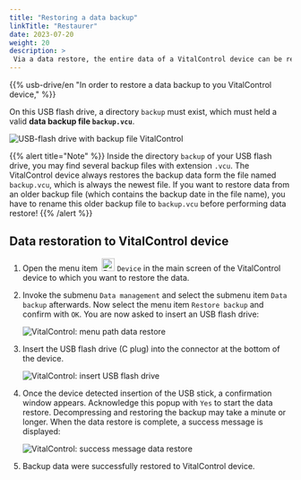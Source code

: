 ```yaml
---
title: "Restoring a data backup"
linkTitle: "Restaurer"
date: 2023-07-20
weight: 20
description: >
 Via a data restore, the entire data of a VitalControl device can be restored on a different device using a backup file.
---
```

{{% usb-drive/en "In order to restore a data backup to you VitalControl device," %}}

On this USB flash drive, a directory `backup` must exist, which must held a valid **data backup file `backup.vcu`**.

![USB-flash drive with backup file VitalControl](../images/backup-file.png "USB-flash drive with backup file")

{{% alert title="Note" %}}
Inside the directory `backup` of your USB flash drive, you may find several backup files with extension `.vcu`. The VitalControl device always restores the backup data form the file named `backup.vcu`, which is always the newest file. If you want to restore data from an older backup file (which contains the backup date in the file name), you have to rename this older backup file to `backup.vcu` before performing data restore!
{{% /alert %}}

## Data restoration to VitalControl device

1. Open the menu item &nbsp;<img src="/icons/device.svg" width="23" align="bottom" alt="Device" /> `Device` in the main screen of the VitalControl device to which you want to restore the data.

2. Invoke the submenu `Data management` and select the submenu item `Data backup` afterwards. Now select the menu item `Restore backup` and confirm with `OK`. You are now asked to insert an USB flash drive:

   ![VitalControl: menu path data restore](../images/restore.png "Restoring from backup file")

3. Insert the USB flash drive (C plug) into the connector at the bottom of the device.

   ![VitalControl: insert USB flash drive](/images/firmware/update/plug-in-dual-usb-stick.svg "Plug in USB flash drive")

4. Once the device detected insertion of the USB stick, a confirmation window appears. Acknowledge this popup with `Yes` to start the data restore. Decompressing and restoring the backup may take a minute or longer. When the data restore is complete, a success message is displayed:

   ![VitalControl: success message data restore](../images/restore-done.png "Success message data restore")

5. Backup data were successfully restored to VitalControl device.
